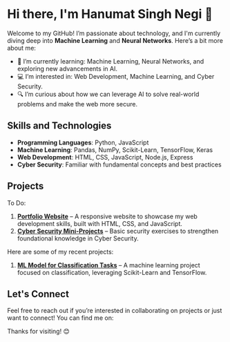 # Hi there, I'm Hanumat Singh Negi 👋

Welcome to my GitHub! I’m passionate about technology, and I'm currently diving deep into **Machine Learning** and **Neural Networks**. Here’s a bit more about me:

- 🌱 I’m currently learning: Machine Learning, Neural Networks, and exploring new advancements in AI.
- 💻 I’m interested in: Web Development, Machine Learning, and Cyber Security.
- 🔍 I’m curious about how we can leverage AI to solve real-world problems and make the web more secure.

## Skills and Technologies

- **Programming Languages**: Python, JavaScript
- **Machine Learning**: Pandas, NumPy, Scikit-Learn, TensorFlow, Keras
- **Web Development**: HTML, CSS, JavaScript, Node.js, Express
- **Cyber Security**: Familiar with fundamental concepts and best practices

## Projects
To Do:
1. **[Portfolio Website](#)** – A responsive website to showcase my web development skills, built with HTML, CSS, and JavaScript.
2. **[Cyber Security Mini-Projects](#)** – Basic security exercises to strengthen foundational knowledge in Cyber Security.

Here are some of my recent projects:

1. <a href="https://github.com/HanumatNegi/UNSW-NB15-MachineLearning-and-DeepLearning">**[ML Model for Classification Tasks](#)** </a>– A machine learning project focused on classification, leveraging Scikit-Learn and TensorFlow.


## Let's Connect

Feel free to reach out if you’re interested in collaborating on projects or just want to connect! You can find me on:


Thanks for visiting! 😊
